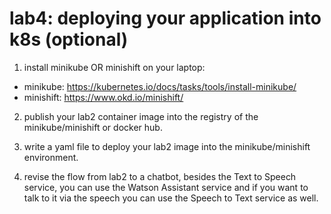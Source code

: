 # lab4: deploying your application into k8s (optional)
1. install minikube OR minishift on your laptop:
- minikube: https://kubernetes.io/docs/tasks/tools/install-minikube/
- minishift: https://www.okd.io/minishift/

2. publish your lab2 container image into the registry of the minikube/minishift or docker hub.

3. write a yaml file to deploy your lab2 image into the minikube/minishift environment.

4. revise the flow from lab2 to a chatbot, besides the Text to Speech service, you can use the Watson Assistant service and if you want to talk to it via the speech you can use the Speech to Text service as well. 
